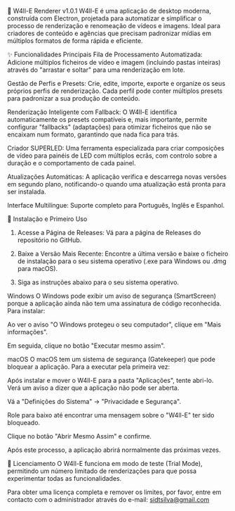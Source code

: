 🚀 W4ll-E Renderer v1.0.1
W4ll-E é uma aplicação de desktop moderna, construída com Electron, projetada para automatizar e simplificar o processo de renderização e renomeação de vídeos e imagens. Ideal para criadores de conteúdo e agências que precisam padronizar mídias em múltiplos formatos de forma rápida e eficiente.

✨ Funcionalidades Principais
Fila de Processamento Automatizada: Adicione múltiplos ficheiros de vídeo e imagem (incluindo pastas inteiras) através do "arrastar e soltar" para uma renderização em lote.

Gestão de Perfis e Presets: Crie, edite, importe, exporte e organize os seus próprios perfis de renderização. Cada perfil pode conter múltiplos presets para padronizar a sua produção de conteúdo.

Renderização Inteligente com Fallback: O W4ll-E identifica automaticamente os presets compatíveis e, mais importante, permite configurar "fallbacks" (adaptações) para otimizar ficheiros que não se encaixam num formato, garantindo que nada fica para trás.

Criador SUPERLED: Uma ferramenta especializada para criar composições de vídeo para painéis de LED com múltiplos ecrãs, com controlo sobre a duração e o comportamento de cada painel.

Atualizações Automáticas: A aplicação verifica e descarrega novas versões em segundo plano, notificando-o quando uma atualização está pronta para ser instalada.

Interface Multilíngue: Suporte completo para Português, Inglês e Espanhol.

🚀 Instalação e Primeiro Uso
1. Acesse a Página de Releases: Vá para a página de Releases do repositório no GitHub.

2. Baixe a Versão Mais Recente: Encontre a última versão e baixe o ficheiro de instalação para o seu sistema operativo (.exe para Windows ou .dmg para macOS).

3. Siga as instruções abaixo para o seu sistema operativo.

Windows
O Windows pode exibir um aviso de segurança (SmartScreen) porque a aplicação ainda não tem uma assinatura de código reconhecida. Para instalar:

Ao ver o aviso "O Windows protegeu o seu computador", clique em "Mais informações".

Em seguida, clique no botão "Executar mesmo assim".

macOS
O macOS tem um sistema de segurança (Gatekeeper) que pode bloquear a aplicação. Para a executar pela primeira vez:

Após instalar e mover o W4ll-E para a pasta "Aplicações", tente abri-lo. Verá um aviso a dizer que a aplicação não pode ser aberta.

Vá a "Definições do Sistema" -> "Privacidade e Segurança".

Role para baixo até encontrar uma mensagem sobre o "W4ll-E" ter sido bloqueado.

Clique no botão "Abrir Mesmo Assim" e confirme.

Após este processo, a aplicação abrirá normalmente das próximas vezes.

🔑 Licenciamento
O W4ll-E funciona em modo de teste (Trial Mode), permitindo um número limitado de renderizações para que possa experimentar todas as funcionalidades.

Para obter uma licença completa e remover os limites, por favor, entre em contacto com o administrador através do e-mail: sidtsilva@gmail.com
